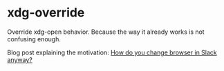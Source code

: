 # xdg-override

Override xdg-open behavior. Because the way it already works is not confusing enough.

Blog post explaining the motivation: [How do you change browser in Slack anyway?](https://127001.me/change-browser-in-slack)



